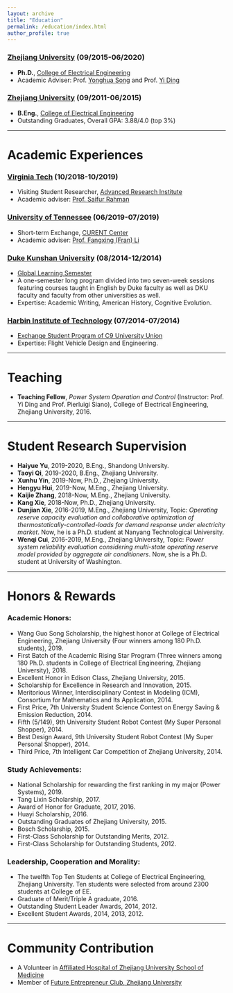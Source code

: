 ```yaml
---
layout: archive
title: "Education"
permalink: /education/index.html
author_profile: true
---
```


### [Zhejiang University](http://www.zju.edu.cn/) (09/2015-06/2020) 

- **Ph.D.**, [College of Electrical Engineering](http://ee.zju.edu.cn/index.php)  
- Academic Adviser: Prof. [Yonghua Song](https://rto.um.edu.mo/biography/) and Prof. [Yi Ding](https://person.zju.edu.cn/en/110)

### [Zhejiang University](http://www.zju.edu.cn/) (09/2011-06/2015)

- **B.Eng.**, [College of Electrical Engineering](http://ee.zju.edu.cn/index.php)
- Outstanding Graduates, Overall GPA: 3.88/4.0 (top 3%)

 

------

# Academic Experiences

### [Virginia Tech](https://vt.edu/) (10/2018-10/2019)

- Visiting Student Researcher, [Advanced Research Institute](https://ari.vt.edu/)
- Academic adviser: [Prof. Saifur Rahman](http://www.saifurrahman.org/)



### [University of Tennessee](https://utk.edu) (06/2019-07/2019)

- Short-term Exchange, [CURENT Center](https://curent.utk.edu/)
- Academic adviser: [Prof. Fangxing (Fran) Li](http://web.eecs.utk.edu/~fli6/)



### [Duke Kunshan University](https://dukekunshan.edu.cn/en) (08/2014-12/2014)

- [Global Learning Semester](https://dukekunshan.edu.cn/en/node/4017)
- A one-semester long program divided into two seven-week sessions featuring courses taught in English by Duke faculty as well as DKU faculty and faculty from other universities as well.
- Expertise: Academic Writing, American History, Cognitive Evolution.



### [Harbin Institute of Technology](http://www.hit.edu.cn/) (07/2014-07/2014)

- [Exchange Student Program of C9 University Union](https://www.cdgdc.edu.cn/xwyyjsjyxx/xwsytjxx/yxmd/274942.shtml)
- Expertise: Flight Vehicle Design and Engineering.



------

# Teaching

- **Teaching Fellow**, *Power System Operation and Control* (Instructor: Prof. Yi Ding and Prof. Pierluigi Siano), College of Electrical Engineering, Zhejiang University, 2016.



------

# Student Research Supervision

- **Haiyue Yu**, 2019-2020, B.Eng., Shandong University.
- **Taoyi Qi**, 2019-2020, B.Eng., Zhejiang University.
- **Xunhu Yin**, 2019-Now, Ph.D., Zhejiang University.
- **Hengyu Hui**, 2019-Now, M.Eng., Zhejiang University.
- **Kaijie Zhang**, 2018-Now, M.Eng., Zhejiang University.
- **Kang Xie**, 2018-Now, Ph.D., Zhejiang University.
- **Dunjian Xie**, 2016-2019, M.Eng., Zhejiang University, Topic: *Operating reserve capacity evaluation and collaborative optimization of thermostatically-controlled-loads for demand response under electricity market*. Now, he is a Ph.D. student at Nanyang Technological University.
- **Wenqi Cui**, 2016-2019, M.Eng., Zhejiang University, Topic: *Power system reliability evaluation considering multi-state operating reserve model provided by aggregate air conditioners*. Now, she is a Ph.D. student at University of Washington.



------

# Honors & Rewards

### **Academic Honors:**

- Wang Guo Song Scholarship, the highest honor at College of Electrical Engineering, Zhejiang University (Four winners among 180 Ph.D. students), 2019.
- First Batch of the Academic Rising Star Program (Three winners among 180 Ph.D. students in College of Electrical Engineering, Zhejiang University), 2018.
- Excellent Honor in Edison Class, Zhejiang University, 2015.
- Scholarship for Excellence in Research and Innovation, 2015.
- Meritorious Winner, Interdisciplinary Contest in Modeling (ICM), Consortium for Mathematics and Its Application, 2014.
- First Price, 7th University Student Science Contest on Energy Saving & Emission Reduction, 2014.
- Fifth (5/149), 9th University Student Robot Contest (My Super Personal Shopper), 2014.
- Best Design Award, 9th University Student Robot Contest (My Super Personal Shopper), 2014.
- Third Price, 7th Intelligent Car Competition of Zhejiang University, 2014.

### **Study Achievements:**

- National Scholarship for rewarding the first ranking in my major (Power Systems), 2019. 
- Tang Lixin Scholarship, 2017.
- Award of Honor for Graduate, 2017, 2016.
- Huayi Scholarship, 2016.
- Outstanding Graduates of Zhejiang University, 2015.
- Bosch Scholarship, 2015.
- First-Class Scholarship for Outstanding Merits, 2012.
- First-Class Scholarship for Outstanding Students, 2012.

### **Leadership, Cooperation and Morality:**

- The twelfth Top Ten Students at College of Electrical Engineering, Zhejiang University. Ten students were selected from around 2300 students at College of EE.
- Graduate of Merit/Triple A graduate, 2016.
- Outstanding Student Leader Awards, 2014, 2012.
- Excellent Student Awards, 2014, 2013, 2012.



------

# Community Contribution

- A Volunteer in [Affiliated Hospital of Zhejiang University School of Medicine](http://www.z2hospital.com/cms/gjzzzyz.aspx)
- Member of [Future Entrepreneur Club, Zhejiang University](https://baike.baidu.com/item/未来企业家俱乐部/22222219)